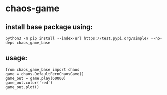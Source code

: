 # chaos-game
## install base package using:

```
python3 -m pip install --index-url https://test.pypi.org/simple/ --no-deps chaos_game_base
```

## usage:

```
from chaos_game_base import chaos
game = chaos.DefaultFernChaosGame()
game_out = game.play(60000)
game_out.color('red')
game_out.plot()
```
